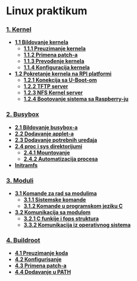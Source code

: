 # Linux praktikum

### **[1. Kernel](10-kernel.md)**
  - **[1.1 Bildovanje kernela](10-kernel.md#11-bildovanje-kernela)**
    - **[1.1.1 Preuzimanje kernela](10-kernel.md#111-preuzimanje-kernela)**
    - **[1.1.2 Primena patch-a](10-kernel.md#112-primena-patch-a)**
    - **[1.1.3 Prevođenje kernela](10-kernel.md#113-prevođenje-kernela)**
    - **[1.1.4 Konfiguracija kernela](10-kernel.md#114-konfiguracija-kernela)**
  - **[1.2 Pokretanje kernela na RPI platformi](10-kernel.md#12-pokretanje-kernela-na-rpi-platformi)**
    - **[1.2.1 Konekcija sa U-Boot-om](10-kernel.md#121-konekcija-sa-u-boot-om)**
    - **[1.2.2 TFTP server](10-kernel.md#122-tftp-server)**
    - **[1.2.3 NFS Kernel server](10-kernel.md#122-tftp-server)**
    - **[1.2.4 Bootovanje sistema sa Raspberry-ju](10-kernel.md#124-bootovanje-sistema-sa-raspberry-ju)**

### **[2. Busybox](20-busybox.md)**
  - **[2.1 Bildovanje busybox-a](20-busybox.md#21-bildovanje-busybox-a)**
  - **[2.2 Dodavanje applet-a](20-busybox.md#22-dodavanje-applet-a)**
  - **[2.3 Dodavanje potrebnih uređaja](20-busybox.md#23-dodavanje-potrebnih-uređaja)**
  - **[2.4 proc i sys direktorijumi](20-busybox.md#24-proc-i-sys-direktorijumi)**
    - **[2.4.1 Mountovanje](20-busybox.md#241-mountovanje)**
    - **[2.4.2 Automatizacija procesa](20-busybox.md#242-automatizacija-procesa)**
  - **[Initramfs](20-busybox.md#25-initramfs)**

### **[3. Moduli](30-moduli.md)**
  - **[3.1 Komande za rad sa modulima](30-moduli.md#31-komande-za-rad-sa-modulima)**
    - **[3.1.1 Sistemske komande](30-moduli.md#311-sistemske-komande)**
    - **[3.1.2 Komande u programskom jeziku C](30-moduli.md#312-komande-u-programskom-jeziku-c)**
  - **[3.2 Komunikacija sa modulom](30-moduli.md#32-komunikacija-sa-modulom)**
    - **[3.2.1 C funkije i fops struktura](30-moduli.md#321-c-funkije-i-fops-struktura)**
    - **[3.3.2 Komunikacija iz operativnog sistema](30-moduli.md#332-komunikacija-iz-operativnog-sistema)**

### **[4. Buildroot](40-buildroot.md)**
  - **[4.1 Preuzimanje koda](40-buildroot.md#41-preuzimanje-koda)**
  - **[4.2 Konfigurisanje](40-buildroot.md#42-konfigurisanje)**
  - **[4.3 Primena patch-a](40-buildroot.md#43-primena-patch-a)**
  - **[4.4 Dodavanje u PATH](40-buildroot.md#44-dodavanje-u-path)**
